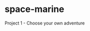 # space-marine
Project 1 - Choose your own adventure


<!-- Repo deployed on Git Hub

https://dcampbell0519.github.io/space-marine/ -->